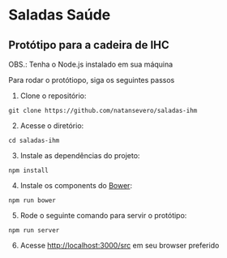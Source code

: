 # Saladas Saúde
## Protótipo para a cadeira de IHC

OBS.: Tenha o Node.js instalado em sua máquina

Para rodar o protótiopo, siga os seguintes passos

1. Clone o repositório:
```
git clone https://github.com/natansevero/saladas-ihm
```
2. Acesse o diretório:
```
cd saladas-ihm
```
3. Instale as dependências do projeto:
```
npm install
```
4. Instale os components do [Bower](https://bower.io/):
```
npm run bower
```
5. Rode o seguinte comando para servir o protótipo:
```
npm run server
```
6. Acesse [http://localhost:3000/src](http://localhost:3000/src) em seu browser preferido
